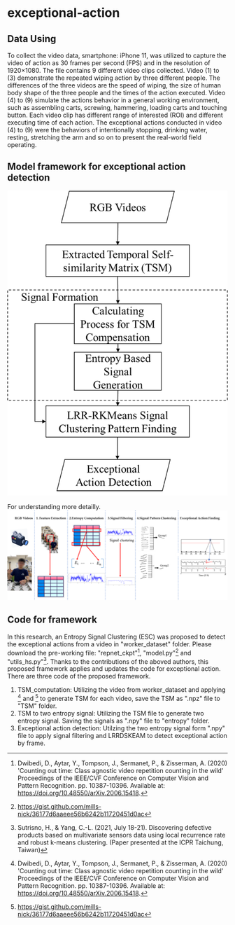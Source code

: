 # exceptional-action
## Data Using
To collect the video data, smartphone: iPhone 11, was utilized to capture the video of action as 30 frames per second (FPS) and in the resolution of 1920×1080. The file contains 9 different video clips collected. Video (1) to (3) demonstrate the repeated wiping action by three different people. The differences of the three videos are the speed of wiping, the size of human body shape of the three people and the times of the action executed. Video (4) to (9) simulate the actions behavior in a general working environment, such as assembling carts, screwing, hammering, loading carts and touching button. Each video clip has different range of interested (ROI) and different executing time of each action. The exceptional actions conducted in video (4) to (9) were the behaviors of intentionally stopping, drinking water, resting, stretching the arm and so on to present the real-world field operating.
## Model framework for exceptional action detection
![[image](model framework.png)](https://github.com/johnnyaj3/exceptional-action/blob/main/model%20framework.png)

For understanding more detailly.
![[image](model framework for visualization.png)](https://github.com/johnnyaj3/exceptional-action/blob/main/model%20framework%20for%20visualization.png)


## Code for framework
In this research, an Entropy Signal Clustering (ESC) was proposed to detect the exceptional actions from a video in "worker_dataset" folder.
Please download the pre-working file: "repnet_ckpt"[^1], "model.py"[^2] and "utils_hs.py"[^3]. Thanks to the contributions of the aboved authors, this proposed framework applies and updates the code for exceptional action.
There are three code of the proposed framework. 
1) TSM_computation: Utilizing the video from worker_dataset and applying [^1] and [^2] to generate TSM for each video, save the TSM as ".npz" file to "TSM" folder.
2) TSM to two entropy signal: Utilizing the TSM file to generate two entropy signal. Saving the signals as ".npy" file to "entropy" folder.
3) Exceptional action detection: Utilzing the two entropy signal form ".npy" file to apply signal filtering and LRRDSKEAM to detect exceptional action by frame. 


[^1]:Dwibedi, D., Aytar, Y., Tompson, J., Sermanet, P., & Zisserman, A. (2020) 'Counting out time: Class agnostic video repetition counting in the wild' Proceedings of the IEEE/CVF Conference on Computer Vision and Pattern Recognition. pp. 10387-10396. Available at: https://doi.org/10.48550/arXiv.2006.15418.
[^2]:https://gist.github.com/mills-nick/36177d6aaeee56b6242b11720451d0ac
[^3]:Sutrisno, H., & Yang, C.-L. (2021, July 18-21). Discovering defective products based on multivariate sensors data using local recurrence rate and robust k-means clustering. (Paper presented at the ICPR Taichung, Taiwan)

